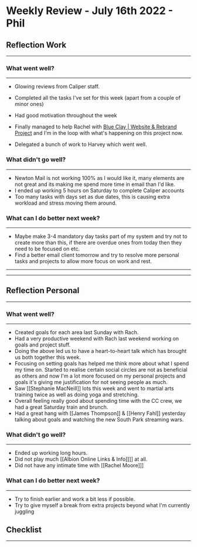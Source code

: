 # Weekly Review - July 16th 2022 - Phil

## Reflection Work
---

### What went well?
---
-   Glowing reviews from Caliper staff.
-   Completed all the tasks I've set for this week (apart from a couple of minor ones)
-   Had good motivation throughout the week
-   Finally managed to help Rachel with [Blue Clay | Website & Rebrand Project](https://www.amplenote.com/notes/88dfb850-e3c6-11ec-b7c5-02d81509313b) and I'm in the loop with what's happening on this project now.
    
-   Delegated a bunch of work to Harvey which went well.

### What didn't go well?
---
-   Newton Mail is not working 100% as I would like it, many elements are not great and its making me spend more time in email than I'd like.
-   I ended up working 5 hours on Saturday to complete Caliper accounts
-   Too many tasks with days set as due dates, this is causing extra workload and stress moving them around.

### What can I do better next week?
---
-   Maybe make 3-4 mandatory day tasks part of my system and try not to create more than this, if there are overdue ones from today then they need to be focused on etc.
-   Find a better email client tomorrow and try to resolve more personal tasks and projects to allow more focus on work and rest.

---

---

## Reflection Personal

---

###   What went well?
---
-   Created goals for each area last Sunday with Rach.
-   Had a very productive weekend with Rach last weekend working on goals and project stuff.
-   Doing the above led us to have a heart-to-heart talk which has brought us both together this week.
-   Focusing on setting goals has helped me think more about what I spend my time on. Started to realise certain social circles are not as beneficial as others and now I'm a lot more focused on my personal projects and goals it's giving me justification for not seeing people as much.
-   Saw [[Stephanie MacNeill]] lots this week and went to martial arts training twice as well as doing yoga and stretching.
-   Overall feeling really good about spending time with the CC crew, we had a great Saturday train and brunch.
-   Had a great hang with [[James Thompson]] & [[Henry Fahl]] yesterday talking about goals and watching the new South Park streaming wars.    


### What didn't go well?
---
-   Ended up working long hours.
-   Did not play much [[Albion Online Links & Info]]]] at all.
-   Did not have any intimate time with [[Rachel Moore]]]


### What can I do better next week?
---
-   Try to finish earlier and work a bit less if possible.
-   Try to give myself a break from extra projects beyond what I'm currently juggling


## Checklist
---